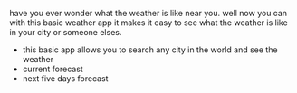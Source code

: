 have you ever wonder what the weather is like near you. well now you can with this basic weather app it makes it easy to see what the weather is like in your city or someone elses.
 - this basic app allows you to search any city in the world and see the weather
 - current forecast
 - next five days forecast
